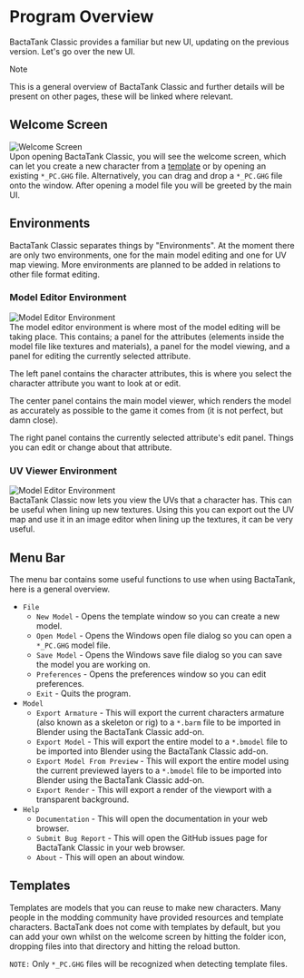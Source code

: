 # Program Overview
BactaTank Classic provides a familiar but new UI, updating on the previous version. Let's go over the new UI.

> [!NOTE]
> This is a general overview of BactaTank Classic and further details will be present on other pages, these will be linked where relevant.

## Welcome Screen
![Welcome Screen](https://i.imgur.com/EivCiv6.png)<br>
Upon opening BactaTank Classic, you will see the welcome screen, which can let you create a new character from a [template](#templates) or by opening an existing `*_PC.GHG` file. Alternatively, you can drag and drop a `*_PC.GHG` file onto the window. After opening a model file you will be greeted by the main UI.

## Environments
BactaTank Classic separates things by "Environments". At the moment there are only two environments, one for the main model editing and one for UV map viewing. More environments are planned to be added in relations to other file format editing.

### Model Editor Environment
![Model Editor Environment](https://i.imgur.com/RQcDjAO.png)<br>
The model editor environment is where most of the model editing will be taking place. This contains; a panel for the attributes (elements inside the model file like textures and materials), a panel for the model viewing, and a panel for editing the currently selected attribute.

The left panel contains the character attributes, this is where you select the character attribute you want to look at or edit.

The center panel contains the main model viewer, which renders the model as accurately as possible to the game it comes from (it is not perfect, but damn close).

The right panel contains the currently selected attribute's edit panel. Things you can edit or change about that attribute.

### UV Viewer Environment
![Model Editor Environment](https://i.imgur.com/gInMnlK.png)<br>
BactaTank Classic now lets you view the UVs that a character has. This can be useful when lining up new textures. Using this you can export out the UV map and use it in an image editor when lining up the textures, it can be very useful.

## Menu Bar
The menu bar contains some useful functions to use when using BactaTank, here is a general overview.

- `File`
  - `New Model` - Opens the template window so you can create a new model.
  - `Open Model` - Opens the Windows open file dialog so you can open a `*_PC.GHG` model file.
  - `Save Model` - Opens the Windows save file dialog so you can save the model you are working on.
  - `Preferences` - Opens the preferences window so you can edit preferences.
  - `Exit` - Quits the program.
- `Model`
  - `Export Armature` - This will export the current characters armature (also known as a skeleton or rig) to a `*.barm` file to be imported in Blender using the BactaTank Classic add-on.
  - `Export Model` - This will export the entire model to a `*.bmodel` file to be imported into Blender using the BactaTank Classic add-on.
  - `Export Model From Preview` - This will export the entire model using the current previewed layers to a `*.bmodel` file to be imported into Blender using the BactaTank Classic add-on.
  - `Export Render` - This will export a render of the viewport with a transparent background.
- `Help`
  - `Documentation` - This will open the documentation in your web browser.
  - `Submit Bug Report` - This will open the GitHub issues page for BactaTank Classic in your web browser.
  - `About` - This will open an about window.

## Templates
Templates are models that you can reuse to make new characters. Many people in the modding community have provided resources and template characters. BactaTank does not come with templates by default, but you can add your own whilst on the welcome screen by hitting the folder icon, dropping files into that directory and hitting the reload button.

`NOTE:` Only `*_PC.GHG` files will be recognized when detecting template files.